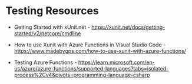 # Testing Resources

- Getting Started with xUnit.net - https://xunit.net/docs/getting-started/v2/netcore/cmdline

- How to use Xunit with Azure Functions in Visual Studio Code - https://www.madebygps.com/how-to-use-xunit-with-azure-functions/

- Testing Azure Functions - https://learn.microsoft.com/en-us/azure/azure-functions/supported-languages?tabs=isolated-process%2Cv4&pivots=programming-language-csharp 
